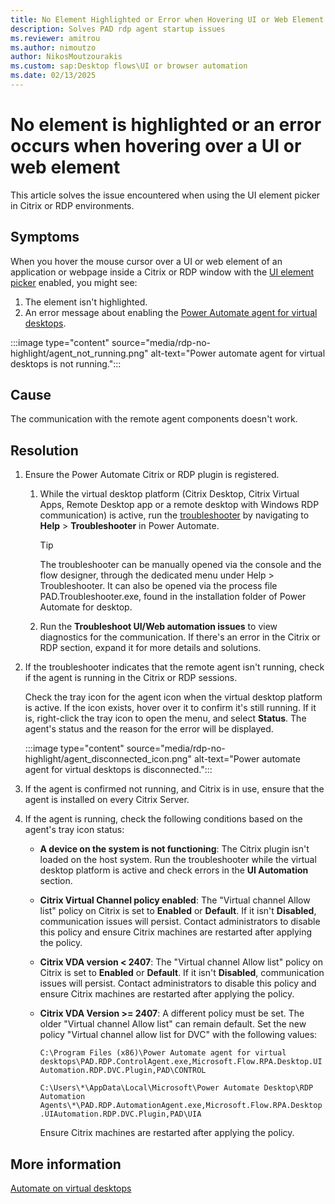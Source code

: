 ```yaml
---
title: No Element Highlighted or Error when Hovering UI or Web Element
description: Solves PAD rdp agent startup issues
ms.reviewer: amitrou
ms.author: nimoutzo
author: NikosMoutzourakis
ms.custom: sap:Desktop flows\UI or browser automation
ms.date: 02/13/2025
---
```

# No element is highlighted or an error occurs when hovering over a UI or web element

This article solves the issue encountered when using the UI element picker in Citrix or RDP environments.

## Symptoms

When you hover the mouse cursor over a UI or web element of an application or webpage inside a Citrix or RDP window with the [UI element picker](/power-automate/desktop-flows/ui-elements#ui-elements-types) enabled, you might see:

1. The element isn't highlighted.
2. An error message about enabling the [Power Automate agent for virtual desktops](/power-automate/desktop-flows/virtual-desktops#install-the-power-automate-agent-for-virtual-desktops).

:::image type="content" source="media/rdp-no-highlight/agent_not_running.png" alt-text="Power automate agent for virtual desktops is not running.":::

## Cause

The communication with the remote agent components doesn't work.

## Resolution

1. Ensure the Power Automate Citrix or RDP plugin is registered.

   1. While the virtual desktop platform (Citrix Desktop, Citrix Virtual Apps, Remote Desktop app or a remote desktop with Windows RDP communication) is active, run the [troubleshooter](/power-automate/desktop-flows/troubleshooter) by navigating to **Help** > **Troubleshooter** in Power Automate.

      > [!TIP]
      > The troubleshooter can be manually opened via the console and the flow designer, through the dedicated menu under Help > Troubleshooter. It can also be opened via the process file PAD.Troubleshooter.exe, found in the installation folder of Power Automate for desktop.

   1. Run the **Troubleshoot UI/Web automation issues** to view diagnostics for the communication. If there's an error in the Citrix or RDP section, expand it for more details and solutions.

2. If the troubleshooter indicates that the remote agent isn't running, check if the agent is running in the Citrix or RDP sessions.

   Check the tray icon for the agent icon when the virtual desktop platform is active. If the icon exists, hover over it to confirm it's still running. If it is, right-click the tray icon to open the menu, and select **Status**. The agent's status and the reason for the error will be displayed.

   :::image type="content" source="media/rdp-no-highlight/agent_disconnected_icon.png" alt-text="Power automate agent for virtual desktops is disconnected.":::

3. If the agent is confirmed not running, and Citrix is in use, ensure that the agent is installed on every Citrix Server.

4. If the agent is running, check the following conditions based on the agent's tray icon status:

   - **A device on the system is not functioning**: The Citrix plugin isn't loaded on the host system. Run the troubleshooter while the virtual desktop platform is active and check errors in the **UI Automation** section.
   - **Citrix Virtual Channel policy enabled**: The "Virtual channel Allow list" policy on Citrix is set to **Enabled** or **Default**. If it isn't **Disabled**, communication issues will persist. Contact administrators to disable this policy and ensure Citrix machines are restarted after applying the policy.
   - **Citrix VDA version < 2407**: The "Virtual channel Allow list" policy on Citrix is set to **Enabled** or **Default**. If it isn't **Disabled**, communication issues will persist. Contact administrators to disable this policy and ensure Citrix machines are restarted after applying the policy.
   - **Citrix VDA Version >= 2407**: A different policy must be set. The older "Virtual channel Allow list" can remain default. Set the new policy "Virtual channel allow list for DVC" with the following values:

      `C:\Program Files (x86)\Power Automate agent for virtual desktops\PAD.RDP.ControlAgent.exe,Microsoft.Flow.RPA.Desktop.UIAutomation.RDP.DVC.Plugin,PAD\CONTROL`
  
      `C:\Users\*\AppData\Local\Microsoft\Power Automate Desktop\RDP Automation Agents\*\PAD.RDP.AutomationAgent.exe,Microsoft.Flow.RPA.Desktop.UIAutomation.RDP.DVC.Plugin,PAD\UIA`

      Ensure Citrix machines are restarted after applying the policy.

## More information

[Automate on virtual desktops](/power-automate/desktop-flows/virtual-desktops)
